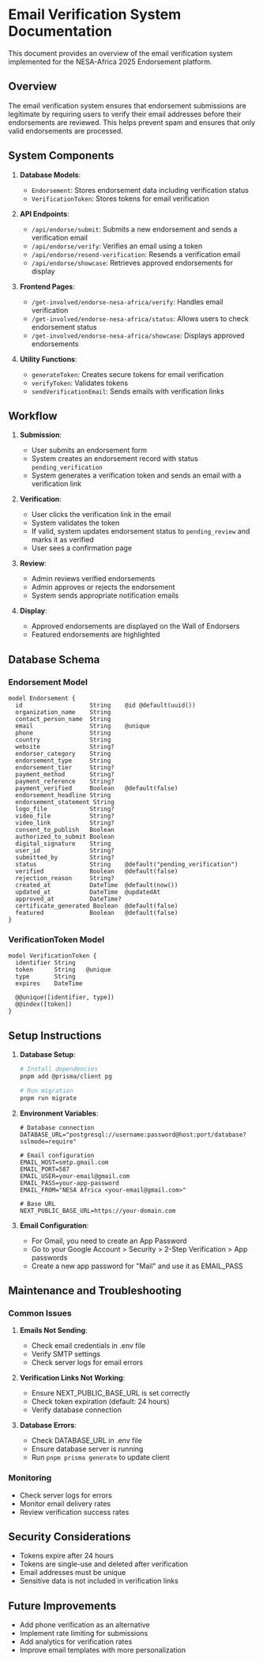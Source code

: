 # Email Verification System Documentation

This document provides an overview of the email verification system implemented for the NESA-Africa 2025 Endorsement platform.

## Overview

The email verification system ensures that endorsement submissions are legitimate by requiring users to verify their email addresses before their endorsements are reviewed. This helps prevent spam and ensures that only valid endorsements are processed.

## System Components

1. **Database Models**:
   - `Endorsement`: Stores endorsement data including verification status
   - `VerificationToken`: Stores tokens for email verification

2. **API Endpoints**:
   - `/api/endorse/submit`: Submits a new endorsement and sends a verification email
   - `/api/endorse/verify`: Verifies an email using a token
   - `/api/endorse/resend-verification`: Resends a verification email
   - `/api/endorse/showcase`: Retrieves approved endorsements for display

3. **Frontend Pages**:
   - `/get-involved/endorse-nesa-africa/verify`: Handles email verification
   - `/get-involved/endorse-nesa-africa/status`: Allows users to check endorsement status
   - `/get-involved/endorse-nesa-africa/showcase`: Displays approved endorsements

4. **Utility Functions**:
   - `generateToken`: Creates secure tokens for email verification
   - `verifyToken`: Validates tokens
   - `sendVerificationEmail`: Sends emails with verification links

## Workflow

1. **Submission**:
   - User submits an endorsement form
   - System creates an endorsement record with status `pending_verification`
   - System generates a verification token and sends an email with a verification link

2. **Verification**:
   - User clicks the verification link in the email
   - System validates the token
   - If valid, system updates endorsement status to `pending_review` and marks it as verified
   - User sees a confirmation page

3. **Review**:
   - Admin reviews verified endorsements
   - Admin approves or rejects the endorsement
   - System sends appropriate notification emails

4. **Display**:
   - Approved endorsements are displayed on the Wall of Endorsers
   - Featured endorsements are highlighted

## Database Schema

### Endorsement Model
```prisma
model Endorsement {
  id                   String    @id @default(uuid())
  organization_name    String
  contact_person_name  String
  email                String    @unique
  phone                String
  country              String
  website              String?
  endorser_category    String
  endorsement_type     String
  endorsement_tier     String?
  payment_method       String?
  payment_reference    String?
  payment_verified     Boolean   @default(false)
  endorsement_headline String
  endorsement_statement String
  logo_file            String?
  video_file           String?
  video_link           String?
  consent_to_publish   Boolean
  authorized_to_submit Boolean
  digital_signature    String
  user_id              String?
  submitted_by         String?
  status               String    @default("pending_verification")
  verified             Boolean   @default(false)
  rejection_reason     String?
  created_at           DateTime  @default(now())
  updated_at           DateTime  @updatedAt
  approved_at          DateTime?
  certificate_generated Boolean  @default(false)
  featured             Boolean   @default(false)
}
```

### VerificationToken Model
```prisma
model VerificationToken {
  identifier String
  token      String   @unique
  type       String
  expires    DateTime

  @@unique([identifier, type])
  @@index([token])
}
```

## Setup Instructions

1. **Database Setup**:
   ```bash
   # Install dependencies
   pnpm add @prisma/client pg

   # Run migration
   pnpm run migrate
   ```

2. **Environment Variables**:
   ```
   # Database connection
   DATABASE_URL="postgresql://username:password@host:port/database?sslmode=require"

   # Email configuration
   EMAIL_HOST=smtp.gmail.com
   EMAIL_PORT=587
   EMAIL_USER=your-email@gmail.com
   EMAIL_PASS=your-app-password
   EMAIL_FROM="NESA Africa <your-email@gmail.com>"

   # Base URL
   NEXT_PUBLIC_BASE_URL=https://your-domain.com
   ```

3. **Email Configuration**:
   - For Gmail, you need to create an App Password
   - Go to your Google Account > Security > 2-Step Verification > App passwords
   - Create a new app password for "Mail" and use it as EMAIL_PASS

## Maintenance and Troubleshooting

### Common Issues

1. **Emails Not Sending**:
   - Check email credentials in .env file
   - Verify SMTP settings
   - Check server logs for email errors

2. **Verification Links Not Working**:
   - Ensure NEXT_PUBLIC_BASE_URL is set correctly
   - Check token expiration (default: 24 hours)
   - Verify database connection

3. **Database Errors**:
   - Check DATABASE_URL in .env file
   - Ensure database server is running
   - Run `pnpm prisma generate` to update client

### Monitoring

- Check server logs for errors
- Monitor email delivery rates
- Review verification success rates

## Security Considerations

- Tokens expire after 24 hours
- Tokens are single-use and deleted after verification
- Email addresses must be unique
- Sensitive data is not included in verification links

## Future Improvements

- Add phone verification as an alternative
- Implement rate limiting for submissions
- Add analytics for verification rates
- Improve email templates with more personalization